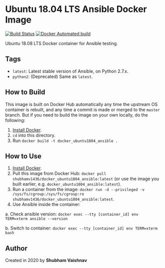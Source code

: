 # Ubuntu 18.04 LTS Ansible Docker Image
[![Build Status](https://travis-ci.com/shubhamv1436/docker-ubuntu1804-ansible.svg?branch=master)](https://travis-ci.com/shubhamv1436/docker-ubuntu1804-ansible)  [![Docker Automated build](https://img.shields.io/docker/automated/shubhamv1436/docker-ubuntu1804-ansible.svg?maxAge=2592000)](https://hub.docker.com/r/shubhamv1436/docker-ubuntu1804-ansible)

Ubuntu 18.08 LTS Docker container for Ansible testing.

## Tags

  - `latest`: Latest stable version of Ansible, on Python 2.7.x.
  - `python2`: (Deprecated) Same as `latest`.

## How to Build

This image is built on Docker Hub automatically any time the upstream OS container is rebuilt, and any time a commit is made or merged to the `master` branch. But if you need to build the image on your own locally, do the following:

  1. [Install Docker](https://docs.docker.com/engine/installation/).
  2. `cd` into this directory.
  3. Run `docker build -t docker_ubuntu1804_ansible .`

## How to Use

  1. [Install Docker](https://docs.docker.com/engine/installation/).
  2. Pull this image from Docker Hub: `docker pull shubhamv1436/docker_ubuntu1804_ansible:latest` (or use the image you built earlier, e.g. `docker_ubuntu1804_ansible:latest`).
  3. Run a container from the image: `docker run -d --privileged -v /sys/fs/cgroup:/sys/fs/cgroup:ro shubhamv1436/docker_ubuntu1804_ansible:latest`.
  4. Use Ansible inside the container:
  
  a. Check ansible version: `docker exec --tty [container_id] env TERM=xterm ansible --version`
  
  b. Switch to container: `docker exec --tty [container_id] env TERM=xterm bash`

## Author

Created in 2020 by **Shubham Vaishnav**